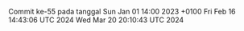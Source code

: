 Commit ke-55 pada tanggal Sun Jan 01 14:00 2023 +0100
Fri Feb 16 14:43:06 UTC 2024
Wed Mar 20 20:10:43 UTC 2024
